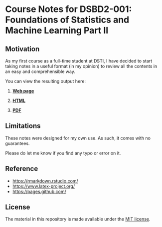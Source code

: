 
# Course Notes for DSBD2-001: Foundations of Statistics and Machine Learning Part II

## Motivation

As my first course as a full-time student at DSTI, I have decided 
to start taking notes in a useful format (in my opinion) to review all 
the contents in an easy and comprehensible way. 

You can view the resulting output here:

1.  [**Web page**](<https://tobias-chc.github.io/FSML_II/>)

2.  [**HTML**](docs/index.html)

3.  [**PDF**](docs/index.pdf)


## Limitations

These notes were designed for my own use. As such, it
comes with no guarantees.

Please do let me know if you find any typo or error on it.

## Reference

-   <https://rmarkdown.rstudio.com/>
-   <https://www.latex-project.org/>
-   <https://pages.github.com/>

## License

The material in this repository is made available under the [MIT
license](http://opensource.org/licenses/mit-license.php).
